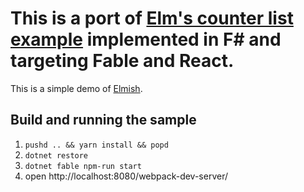 This is a port of [Elm's counter list example](https://github.com/debois/elm-parts/blob/master/examples/2-counter-list.elm) implemented in F# and targeting Fable and React.
========

This is a simple demo of [Elmish](https://github.com/fable-compiler/fable-elmish).


## Build and running the sample
1. `pushd .. && yarn install && popd`
2. `dotnet restore`
3. `dotnet fable npm-run start`
4. open http://localhost:8080/webpack-dev-server/
